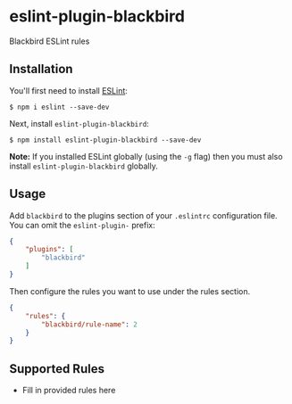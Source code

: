 # eslint-plugin-blackbird

Blackbird ESLint rules

## Installation

You'll first need to install [ESLint](http://eslint.org):

```
$ npm i eslint --save-dev
```

Next, install `eslint-plugin-blackbird`:

```
$ npm install eslint-plugin-blackbird --save-dev
```

**Note:** If you installed ESLint globally (using the `-g` flag) then you must also install `eslint-plugin-blackbird` globally.

## Usage

Add `blackbird` to the plugins section of your `.eslintrc` configuration file. You can omit the `eslint-plugin-` prefix:

```json
{
    "plugins": [
        "blackbird"
    ]
}
```


Then configure the rules you want to use under the rules section.

```json
{
    "rules": {
        "blackbird/rule-name": 2
    }
}
```

## Supported Rules

* Fill in provided rules here





